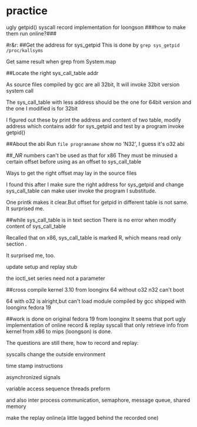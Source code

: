 # practice
ugly getpid() syscall record implementation
for loongson
###how to make them run online?###


#r&r:
##Get the address for sys_getpid
This is done by `grep sys_getpid /proc/kallsyms`

Get same result when grep from System.map


##Locate the right sys_call_table addr 

As source files compiled by gcc are all 32bit, It will invoke 32bit version system call

The sys_call_table with less address should be the one for 64bit version
and the one I modified is for 32bit

I figured out these by print the address and content of two table, modify address which contains addr for sys_getpid
and test by a program invoke getpid()

##About the abi
Run `file programname` show no 'N32', I guess it's o32 abi

##__NR_ numbers can't be used as that for x86
They must be minused a certain offset before using as an offset to sys_call_table

Ways to get the right offset may lay in the source files

I found this after I make sure the right address for sys_getpid and change sys_call_table can make user invoke the program I substitude.

One printk makes it clear.But offset for getpid in different table is not same. It surprised me.

##while sys_call_table is in text section 
There is no error when modify content of sys_call_table

Recalled that on x86, sys_call_table is marked R, which means read only section .

It surprised me, too.

update setup and replay stub

the ioctl_set series need not a parameter


##cross compile kernel 3.10 from loonginx
64 without o32 n32 can't boot

64 with o32 is alright,but can't load module compiled by gcc shipped with loonginx fedora 19

##work is done on original fedora 19 from loonginx
It seems that port ugly implementation of online record & replay syscall that only retrieve info from kernel from x86 to mips (loongson) is done.

The questions are still there, how to record and replay:

syscalls change the outside environment

time stamp instructions

asynchronized signals

variable access sequence threads preform 

and also inter process communication, semaphore, message queue, shared memory

make the replay online(a little lagged behind the recorded one)


